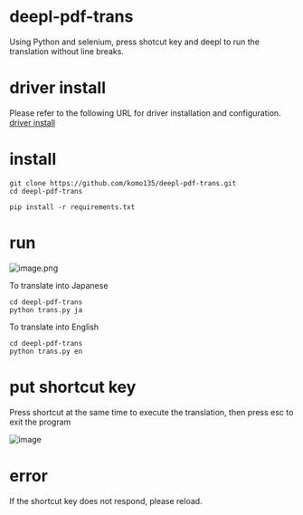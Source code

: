 # deepl-pdf-trans
Using Python and selenium, press shotcut key and deepl to run the translation without line breaks.

# driver install
Please refer to the following URL for driver installation and configuration.
[driver install](https://www.selenium.dev/ja/documentation/webdriver/getting_started/install_drivers/)

# install
```console
git clone https://github.com/komo135/deepl-pdf-trans.git
cd deepl-pdf-trans

pip install -r requirements.txt
```

# run
![image.png](https://qiita-image-store.s3.ap-northeast-1.amazonaws.com/0/130763/22e75471-a56d-641f-0335-52ab279bb08a.png)

To translate into Japanese
```console
cd deepl-pdf-trans
python trans.py ja
```
To translate into English
```console
cd deepl-pdf-trans
python trans.py en
```

# put shortcut key
Press shortcut at the same time to execute the translation, then press esc to exit the program

![image](https://user-images.githubusercontent.com/66017773/161294250-d3407770-b221-4680-bdc9-cf5cdcda981a.png)

# error
If the shortcut key does not respond, please reload.
